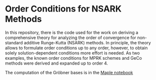 # Order Conditions for NSARK Methods

In this repository, there is the code used for the work on deriving a comprehensive theory for analyzing the order of convergence for non-standard additive Runge-Kutta (NSARK) methods. In principle, the theory allows to formulate order conditions up to any order, however, to obtain solely solution-dependent conditions more effort is needed. As two examples, the known order conditions for MPRK schemes and GeCo methods were derived and expanded up to order 4. 

The computation of the Gröbner bases is in the [Maple notebook](Gröbner_basis_computation.mw)
